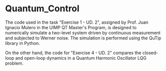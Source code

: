 # Quantum_Control
The code used in the task "Exercise 1 - UD. 2", assigned by Prof. Juan Ignacio Mulero in the UIMP QT Master's Program, is designed to numerically simulate a two-level system driven by continuous measurement and subjected to Werner noise. The simulation is performed using the QuTip library in Python.

On the other hand, the code for "Exercise 4 - UD. 2" compares the closed-loop and open-loop dynamics in a Quantum Harmonic Oscillator LQG problem.
